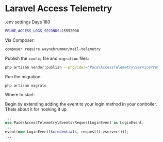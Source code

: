 # Laravel Access Telemetry

.env settings
Days 180

```bash
PRUNE_ACCESS_LOGS_SECONDS=15552000 
```


Via Composer:

```bash
composer require waynebrummer/mail-telemetry
```

Publish the `config` file and `migration` files:

```bash
php artisan vendor:publish --provider="Pace\AccessTelemetry\ServiceProvider"
```

Run the migration:

```bash
php artisan migrate
```
Where to start:

Begin by extending adding the event to your login method in your controller. 
Thats about it for hooking it up.

```php
...
use Pace\AccessTelemetry\Events\RequestLoginEvent as LoginEvent;
...
event(new LoginEvent($credentials, request()->server()));
...
```
